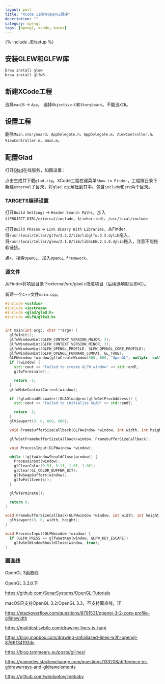 ```yaml
---
layout: post
title: "XCode 11编写OpenGL程序"
description: ""
category: opengl
tags: [opengl, xcode, macos]
---
```

{% include JB/setup %}


## 安装GLEW和GLFW库

```sh
brew install glew
brew install glfw3
```

## 新建XCode工程

选择`macOS` -> `App`。
选择`Objective-C`和`Storyboard`。不能选`XIB`。

## 设置工程

删除`Main.storyboard`、`AppDelegate.h`、`AppDelegate.m`、`ViewController.h`、`ViewController.m`、`main.m`。

## 配置Glad

打开[Glad](http://glad.dav1d.de)在线服务，如图设置：

点击生成并下载`glad.zip`。XCode工程右键菜单`Show in Finder`，工程跟目录下新建`external`子目录，将`glad.zip`解压到其中。包含`include`和`src`两个目录。

### TARGETS编译设置

打开`Build Settings` -> `Header Search Paths`，加入`$(PROJECT_DIR)/external/include`、`$(inherited)`、`/usr/local/include`

打开`Build Phases` -> `Link Binary With Libraries`，从Finder将`/usr/local/Cellar/glfw/3.3.2/lib/libglfw.3.3.dylib`拖入，将`/usr/local/Cellar/glew/2.1.0/lib/libGLEW.2.1.0.dylib`拖入，注意不能拖软链接。

点`+`，搜索`OpenGL`，加入`OpenGL.framework`。

### 源文件

从Finder将项目目录下external/src/glad.c拖进项目（后续选项默认即可）。

新建一个c++文件`main.cpp`。

```cpp
#include <cstdio>
#include <iostream>
#include <glad/glad.h>
#include <GLFW/glfw3.h>


int main(int argc, char **argv) {
  glfwInit();
  glfwWindowHint(GLFW_CONTEXT_VERSION_MAJOR, 3);
  glfwWindowHint(GLFW_CONTEXT_VERSION_MINOR, 3);
  glfwWindowHint(GLFW_OPENGL_PROFILE, GLFW_OPENGL_CORE_PROFILE);
  glfwWindowHint(GLFW_OPENGL_FORWARD_COMPAT, GL_TRUE);
  GLFWwindow *window{glfwCreateWindow(800, 600, "OpenGL", nullptr, nullptr)};
  if (!window) {
    std::cout << "Failed to create GLFW window" << std::endl;
    glfwTerminate();

    return -1;
  }
  glfwMakeContextCurrent(window);

  if (!gladLoadGLLoader((GLADloadproc)glfwGetProcAddress)) {
    std::cout << "Failed to initialize GLAD" << std::endl;

    return -1;
  }
  glViewport(0, 0, 800, 600);

  void FramebufferSizeCallback(GLFWwindow *window, int width, int height);

  glfwSetFramebufferSizeCallback(window, FramebufferSizeCallback);

  void ProcessInput(GLFWwindow *window);

  while (!glfwWindowShouldClose(window)) {
    ProcessInput(window);
    glClearColor(0.5f, 0.1f, 1.0f, 1.0f);
    glClear(GL_COLOR_BUFFER_BIT);
    glfwSwapBuffers(window);
    glfwPollEvents();
  }

  glfwTerminate();

  return 0;
}

void FramebufferSizeCallback(GLFWwindow *window, int width, int height) {
  glViewport(0, 0, width, height);
}

void ProcessInput(GLFWwindow *window) {
  if (GLFW_PRESS == glfwGetKey(window, GLFW_KEY_ESCAPE))
    glfwSetWindowShouldClose(window, true);
}
```

### 画直线

OpenGL 3画直线

OpenGL 3.2以下

<https://github.com/SonarSystems/OpenGL-Tutorials>

macOS只支持OpenGL 3.2/OpenGL 3.3，不支持画直线，汗

<https://stackoverflow.com/questions/8791531/opengl-3-2-core-profile-gllinewidth>

<https://mattdesl.svbtle.com/drawing-lines-is-hard>

<https://blog.mapbox.com/drawing-antialiased-lines-with-opengl-8766f34192dc>

<https://blog.tammearu.eu/posts/gllines/>

<https://gamedev.stackexchange.com/questions/133208/difference-in-gldrawarrays-and-gldrawelements>

<https://github.com/winduptoy/linebaby>
